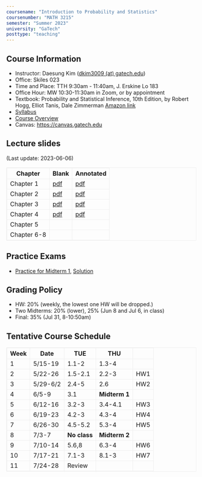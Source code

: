 ```yaml
---
coursename: "Introduction to Probability and Statistics"
coursenumber: "MATH 3215"
semester: "Summer 2023"
university: "GaTech"
posttype: "teaching"
---
```


## Course Information
- Instructor: Daesung Kim ([dkim3009 (at) gatech.edu](mailto:dkim3009@gatech.edu))
- Office: Skiles 023
- Time and Place: TTH 9:30am - 11:40am, J. Erskine Lo 183 
- Office Hour: MW 10:30-11:30am in Zoom, or by appointment 
- Textbook: Probability and Statistical Inference, 10th Edition, by Robert Hogg, Elliot Tanis, Dale Zimmerman [Amazon link](https://www.amazon.com/Probability-Statistical-Inference-10th-Robert/dp/013518939X/ref=sr_1_1?crid=39JDK8C3NXWKO&keywords=Probability+and+Statistical+Inference&qid=1683810320&s=books&sprefix=probability+and+statistical+inference%2Cstripbooks%2C67&sr=1-1)
- [Syllabus](syllabus.pdf)
- [Course Overview](m3215-overview.pdf)
- Canvas: https://canvas.gatech.edu

## Lecture slides
(Last update: 2023-06-06)

| Chapter     | Blank                        | Annotated                |
| -           | -                            | -                        |
| Chapter 1   | [pdf](m3215-chap1-blank.pdf) | [pdf](m3215-chap1.pdf)   |
| Chapter 2   | [pdf](m3215-chap2-blank.pdf) | [pdf](m3215-chap2-1.pdf) |
| Chapter 3   | [pdf](m3215-chap3-blank.pdf) | [pdf](m3215-chap3.pdf)   |
| Chapter 4   | [pdf](m3215-chap4-blank.pdf) | [pdf](m3215-chap4.pdf)   |
| Chapter 5   |                              |                          |
| Chapter 6-8 |                              |                          |

## Practice Exams

- [Practice for Midterm 1](m3215-prexam1.pdf), [Solution](m3215-practice1-sol.pdf)

## Grading Policy

- HW: 20% (weekly, the lowest one HW will be dropped.)
- Two Midterms: 20% (lower), 25% (Jun 8 and Jul 6, in class)
- Final: 35% (Jul 31, 8-10:50am)

## Tentative Course Schedule
| Week  | Date           | TUE          | THU           |     |
| -     | -              | -            | -             | -   |
| 1     | 5/15-19        | 1.1-2        | 1.3-4         |     |
| 2     | 5/22-26        | 1.5-2.1      | 2.2-3         | HW1 |
| 3     | 5/29-6/2       | 2.4-5        | 2.6           | HW2 |
| 4     | 6/5-9          | 3.1          | **Midterm 1** |     |
| 5     | 6/12-16        | 3.2-3        | 3.4-4.1       | HW3 |
| 6     | 6/19-23        | 4.2-3        | 4.3-4         | HW4 |
| 7     | 6/26-30        | 4.5-5.2      | 5.3-4         | HW5 |
| 8     | 7/3-7          | **No class** | **Midterm 2** |     |
| 9     | 7/10-14        | 5.6,8        | 6.3-4         | HW6 |
| 10    | 7/17-21        | 7.1-3        | 8.1-3         | HW7 |
| 11    | 7/24-28        | Review       |               |     |

<style>
table, th, td {
  border: 1px solid #eee;
  border-collapse: collapse;
}
</style>

